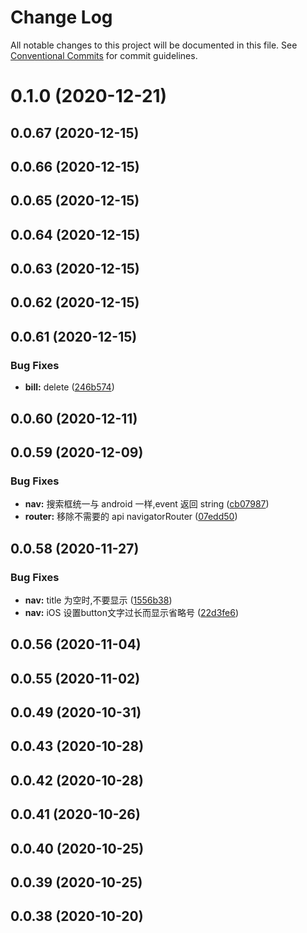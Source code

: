 # Change Log

All notable changes to this project will be documented in this file.
See [Conventional Commits](https://conventionalcommits.org) for commit guidelines.

# 0.1.0 (2020-12-21)



## 0.0.67 (2020-12-15)



## 0.0.66 (2020-12-15)



## 0.0.65 (2020-12-15)



## 0.0.64 (2020-12-15)



## 0.0.63 (2020-12-15)



## 0.0.62 (2020-12-15)



## 0.0.61 (2020-12-15)


### Bug Fixes

* **bill:** delete ([246b574](https://github.com/zkty-team/monorepo/commit/246b5746975f4e2e1f0cbed4f1e6c45a07ce5be3))



## 0.0.60 (2020-12-11)



## 0.0.59 (2020-12-09)


### Bug Fixes

* **nav:** 搜索框统一与 android 一样,event 返回 string ([cb07987](https://github.com/zkty-team/monorepo/commit/cb07987ed05aca3351778fcb9ed05bd8a4b85653))
* **router:** 移除不需要的 api navigatorRouter ([07edd50](https://github.com/zkty-team/monorepo/commit/07edd50e31bc33cd004f416a691b72f2c711d3c7))



## 0.0.58 (2020-11-27)


### Bug Fixes

* **nav:**  title 为空时,不要显示 ([1556b38](https://github.com/zkty-team/monorepo/commit/1556b3831fd73e77cfaa41b1f347ea26751d7097))
* **nav:** iOS 设置button文字过长而显示省略号 ([22d3fe6](https://github.com/zkty-team/monorepo/commit/22d3fe6f15db14c16fc9662588c7ab8d494d6956))



## 0.0.56 (2020-11-04)



## 0.0.55 (2020-11-02)



## 0.0.49 (2020-10-31)



## 0.0.43 (2020-10-28)



## 0.0.42 (2020-10-28)



## 0.0.41 (2020-10-26)



## 0.0.40 (2020-10-25)



## 0.0.39 (2020-10-25)



## 0.0.38 (2020-10-20)
